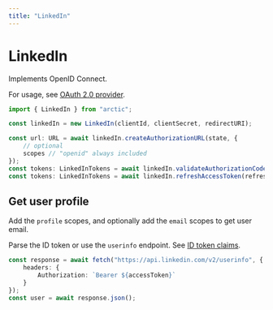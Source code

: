 ```yaml
---
title: "LinkedIn"
---
```


# LinkedIn

Implements OpenID Connect.

For usage, see [OAuth 2.0 provider](../oauth2.md).

```ts
import { LinkedIn } from "arctic";

const linkedIn = new LinkedIn(clientId, clientSecret, redirectURI);
```

```ts
const url: URL = await linkedIn.createAuthorizationURL(state, {
	// optional
	scopes // "openid" always included
});
const tokens: LinkedInTokens = await linkedIn.validateAuthorizationCode(code);
const tokens: LinkedInTokens = await linkedIn.refreshAccessToken(refreshToken);
```

## Get user profile

Add the `profile` scopes, and optionally add the `email` scopes to get user email.

Parse the ID token or use the `userinfo` endpoint. See [ID token claims](https://learn.microsoft.com/en-us/linkedin/consumer/integrations/self-serve/sign-in-with-linkedin-v2#response-body-schema).

```ts
const response = await fetch("https://api.linkedin.com/v2/userinfo", {
	headers: {
		Authorization: `Bearer ${accessToken}`
	}
});
const user = await response.json();
```

